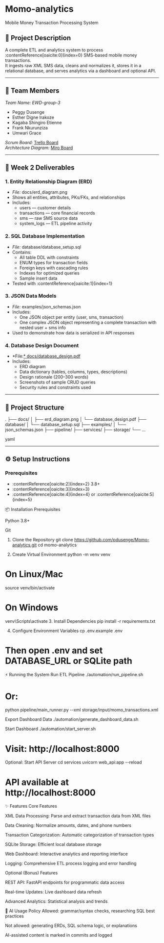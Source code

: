 # Momo-analytics  
Mobile Money Transaction Processing System

## 📌 Project Description
A complete ETL and analytics system to process :contentReference[oaicite:0]{index=0} SMS-based mobile money transactions.  
It ingests raw XML SMS data, cleans and normalizes it, stores it in a relational database, and serves analytics via a dashboard and optional API.

---

## 👥 Team Members  
*Team Name: EWD-group-3*

- Peggy Dusenge  
- Esther Digne Irakoze  
- Kagaba Shingiro Etienne  
- Frank Nkurunziza  
- Umwari Grace  

*Scrum Board:* [Trello Board](https://trello.com/invite/b/68bf6d4ff57bdd9777616bf6/ATTI7367a1d02e2da2d9696262bdb1d51b1546D3C578/momo-trananalytics-scrum-board)  
*Architecture Diagram:* [Miro Board](https://miro.com/app/board/uXjVJKkj0Zg=/?share_link_id=844505314297)

---

## 📁 Week 2 Deliverables

### 1. Entity Relationship Diagram (ERD)
- *File:* docs/erd_diagram.png
- Shows all entities, attributes, PKs/FKs, and relationships
- Includes:
  - users — customer details  
  - transactions — core financial records  
  - sms — raw SMS source data  
  - system_logs — ETL pipeline activity

### 2. SQL Database Implementation
- *File:* database/database_setup.sql
- Contains:
  - All table DDL with constraints
  - ENUM types for transaction fields
  - Foreign keys with cascading rules
  - Indexes for optimized queries
  - Sample insert data
- Tested with :contentReference[oaicite:1]{index=1}

### 3. JSON Data Models
- *File:* examples/json_schemas.json
- Includes:
  - One JSON object per entity (user, sms, transaction)
  - One complex JSON object representing a complete transaction with nested user + sms info
- Used to demonstrate how data is serialized in API responses

### 4. Database Design Document
- *File:[* docs/database_design.pdf](https://docs.google.com/document/d/1cqCeBFdkxUXEDf90Kc4gXdeRdCvI6SGQu8DsI1x7lFQ/edit?tab=t.0#heading=h.bslennmrfyrj)
- Includes:
  - ERD diagram
  - Data dictionary (tables, columns, types, descriptions)
  - Design rationale (200–300 words)
  - Screenshots of sample CRUD queries
  - Security rules and constraints used

---

## 📂 Project Structure
.
├── docs/
│ ├── erd_diagram.png
│ └── database_design.pdf
├── database/
│ └── database_setup.sql
├── examples/
│ └── json_schemas.json
├── pipeline/
├── services/
├── storage/
└── ...

yaml


---

## ⚙ Setup Instructions

### Prerequisites
- :contentReference[oaicite:2]{index=2} 3.8+
- :contentReference[oaicite:3]{index=3}
- :contentReference[oaicite:4]{index=4} or :contentReference[oaicite:5]{index=5}

📦 Installation
Prerequisites

Python 3.8+

Git

1. Clone the Repository
git clone https://github.com/pdusenge/Momo-analytics.git
cd momo-analytics

2. Create Virtual Environment
python -m venv venv
# On Linux/Mac
source venv/bin/activate
# On Windows
venv\Scripts\activate
3. Install Dependencies
pip install -r requirements.txt

4. Configure Environment Variables
cp .env.example .env
# Then open .env and set DATABASE_URL or SQLite path

⚡ Running the System
Run ETL Pipeline
./automation/run_pipeline.sh
# Or:
python pipeline/main_runner.py --xml storage/input/momo_transactions.xml

Export Dashboard Data
./automation/generate_dashboard_data.sh

Start Dashboard
./automation/start_server.sh
# Visit: http://localhost:8000

Optional: Start API Server
cd services
uvicorn web_api:app --reload
# API available at http://localhost:8000

✨ Features
Core Features

XML Data Processing: Parse and extract transaction data from XML files

Data Cleaning: Normalize amounts, dates, and phone numbers

Transaction Categorization: Automatic categorization of transaction types

SQLite Storage: Efficient local database storage

Web Dashboard: Interactive analytics and reporting interface

Logging: Comprehensive ETL process logging and error handling

Optional (Bonus) Features

REST API: FastAPI endpoints for programmatic data access

Real-time Updates: Live dashboard data refresh

Advanced Analytics: Statistical analysis and trends

🤖 AI Usage Policy
Allowed: grammar/syntax checks, researching SQL best practices

Not allowed: generating ERDs, SQL schema logic, or explanations

AI-assisted content is marked in commits and logged
